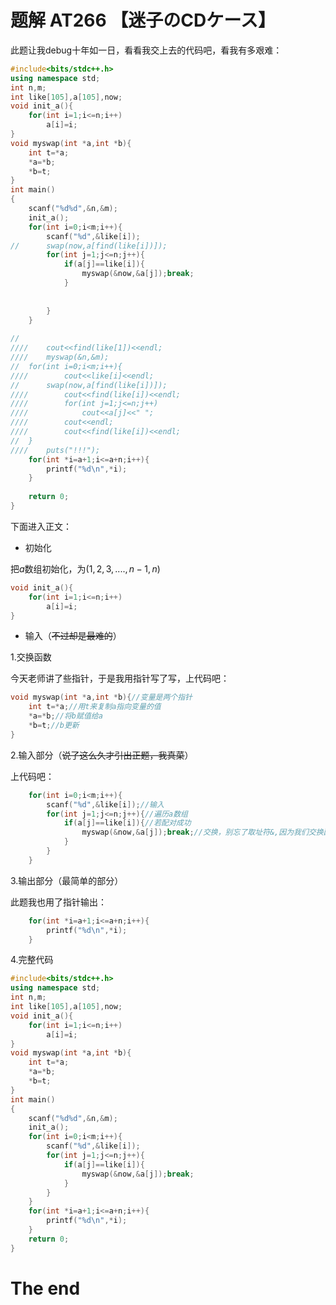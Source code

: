 # 题解 AT266 【迷子のCDケース】
此题让我debug十年如一日，看看我交上去的代码吧，看我有多艰难：

```cpp
#include<bits/stdc++.h>
using namespace std;
int n,m;
int like[105],a[105],now;
void init_a(){
	for(int i=1;i<=n;i++)
		a[i]=i;
}
void myswap(int *a,int *b){
	int t=*a;
	*a=*b;
	*b=t;
}
int main()
{
	scanf("%d%d",&n,&m);
	init_a();
	for(int i=0;i<m;i++){
		scanf("%d",&like[i]);
//		swap(now,a[find(like[i])]);
		for(int j=1;j<=n;j++){
			if(a[j]==like[i]){
				myswap(&now,&a[j]);break;
			}
			
			
		}
	}
		
//
////	cout<<find(like[1])<<endl;
////	myswap(&n,&m);
//	for(int i=0;i<m;i++){
////		cout<<like[i]<<endl;
//		swap(now,a[find(like[i])]);
////		cout<<find(like[i])<<endl;
////		for(int j=1;j<=n;j++)
////			cout<<a[j]<<" ";
////		cout<<endl;
////		cout<<find(like[i])<<endl;
//	}
////	puts("!!!");
	for(int *i=a+1;i<=a+n;i++){
		printf("%d\n",*i);
	}
		
    return 0;
}
```

下面进入正文：
- 初始化

把$a$数组初始化，为$(1,2,3,....,n-1,n)$

```cpp
void init_a(){
	for(int i=1;i<=n;i++)
		a[i]=i;
}
```

- 输入（~~不过却是最难的~~）

1.交换函数

今天老师讲了些指针，于是我用指针写了写，上代码吧：

```cpp
void myswap(int *a,int *b){//变量是两个指针
	int t=*a;//用t来复制a指向变量的值
	*a=*b;//将b赋值给a
	*b=t;//b更新
}
```

2.输入部分（~~说了这么久才引出正题，我真菜~~）

上代码吧：

```cpp
	for(int i=0;i<m;i++){
		scanf("%d",&like[i]);//输入
		for(int j=1;j<=n;j++){//遍历a数组
			if(a[j]==like[i]){//若配对成功
				myswap(&now,&a[j]);break;//交换，别忘了取址符&,因为我们交换函数的参数是两个指针哦~
			}
		}
	}
```

3.输出部分（最简单的部分）

此题我也用了指针输出：

```cpp
	for(int *i=a+1;i<=a+n;i++){
		printf("%d\n",*i);
	}
```

4.完整代码

```cpp
#include<bits/stdc++.h>
using namespace std;
int n,m;
int like[105],a[105],now;
void init_a(){
	for(int i=1;i<=n;i++)
		a[i]=i;
}
void myswap(int *a,int *b){
	int t=*a;
	*a=*b;
	*b=t;
}
int main()
{
	scanf("%d%d",&n,&m);
	init_a();
	for(int i=0;i<m;i++){
		scanf("%d",&like[i]);
		for(int j=1;j<=n;j++){
			if(a[j]==like[i]){
				myswap(&now,&a[j]);break;
			}
		}
	}
	for(int *i=a+1;i<=a+n;i++){
		printf("%d\n",*i);
	}
    return 0;
}
```

# The end